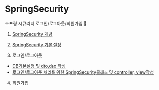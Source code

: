 # SpringSecurity
스프링 시큐리티 로그인/로그아웃/회원가입 :closed_lock_with_key:

1. [SpringSecurity 개념](https://ivory-room.tistory.com/18?category=875739)

2. [SpringSecurity 기본 설정](https://ivory-room.tistory.com/19?category=875739)

3. 로그인/로그아웃
  - [DB기본설정 및 dto,dao 작성](https://ivory-room.tistory.com/28?category=875739)
  - [로그인/로그아웃 처리를 위한 SpringSecurity클래스 및 controller, view작성](https://ivory-room.tistory.com/26?category=875739)
  
4. 회원가입
